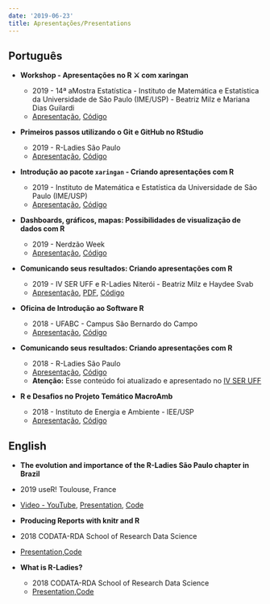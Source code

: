 ```yaml
---
date: '2019-06-23'
title: Apresentações/Presentations
---
```

  
<h2 class="titulo"> Português</h2>

- <i class="fas fa-chalkboard-teacher"></i> **Workshop - Apresentações no R ⚔ com xaringan**
  - 2019 - 14ª aMostra Estatística - Instituto de Matemática e Estatística da Universidade de São Paulo (IME/USP)  - Beatriz Milz e Mariana Dias Guilardi
  - [Apresentação](https://beatrizmilz.github.io/aMostra-IME-2019-Xaringan/),  [Código](https://github.com/beatrizmilz/aMostra-IME-2019-Xaringan/)


- <i class="fab fa-meetup"></i> **Primeiros passos utilizando o Git e GitHub no RStudio**
  - 2019 - R-Ladies São Paulo 
  - [Apresentação](https://beatrizmilz.github.io/RLadies-Git-RStudio-2019/),  [Código](https://github.com/beatrizmilz/RLadies-Git-RStudio-2019)
  
- <i class="fas fa-chalkboard-teacher"></i> **Introdução ao pacote `xaringan` - Criando apresentações com R**
  - 2019 - Instituto de Matemática e Estatística da Universidade de São Paulo (IME/USP)
  - [Apresentação](https://beatrizmilz.github.io/IME-27-08-2019/),  [Código](https://github.com/beatrizmilz/IME-27-08-2019)

- <i class="fab fa-meetup"></i> **Dashboards, gráficos, mapas: Possibilidades de visualização de dados com R**
  - 2019 - Nerdzão Week 
  - [Apresentação](https://beatrizmilz.github.io/NerdzaoWeek/),  [Código](https://github.com/beatrizmilz/NerdzaoWeek)
  
- <i class="fab fa-meetup"></i> **Comunicando seus resultados: Criando apresentações com R**
  - 2019 - IV SER UFF e R-Ladies Niterói - Beatriz Milz e Haydee Svab
  - [Apresentação](https://beatrizmilz.github.io/IV-SER-RLadies/), [PDF](https://beatrizmilz.github.io/IV-SER-RLadies/index.pdf), [Código](https://github.com/beatrizmilz/IV-SER-RLadies)
  
  
- <i class="fas fa-chalkboard-teacher"></i> **Oficina de Introdução ao Software R**
  - 2018 - UFABC - Campus São Bernardo do Campo
  - [Apresentação](https://beatrizmilz.github.io/Oficina_intro_R_UFABC_2018),  [Código](https://github.com/beatrizmilz/Oficina_intro_R_UFABC_2018)
  
  
- <i class="fab fa-meetup"></i> **Comunicando seus resultados: Criando apresentações com R**
  - 2018 - R-Ladies São Paulo
  - [Apresentação](https://beatrizmilz.github.io/apresentacao_RLadies_xaringan),  [Código](https://github.com/beatrizmilz/apresentacao_RLadies_xaringan) 
  - **Atenção:** Esse conteúdo foi atualizado e apresentado no [IV SER UFF](https://beatrizmilz.github.io/IV-SER-RLadies/)
  
- <i class="fas fa-chalkboard-teacher"></i> **R e Desafios no Projeto Temático MacroAmb**
  - 2018 - Instituto de Energia e Ambiente - IEE/USP
  - [Apresentação](https://beatrizmilz.github.io/apresentacao_R_MMP_17-10-2018),  [Código](https://github.com/beatrizmilz/apresentacao_R_MMP_17-10-2018)
  
  
<h2 class="titulo"> English </h2>

-  <i class="fas fa-chalkboard-teacher"></i> **The evolution and importance of the R-Ladies São Paulo chapter in Brazil**
  - 2019 useR! Toulouse, France
  - [Video - YouTube](https://youtu.be/2HK6hjwhdRk?t=880), [Presentation](https://beatrizmilz.github.io/useR2019/), [Code](https://github.com/beatrizmilz/useR2019)
  
-  <i class="fas fa-chalkboard-teacher"></i> **Producing Reports with knitr and R**
  - 2018 CODATA-RDA School of Research Data Science
  - [Presentation](https://beatrizmilz.github.io/CODATASP18_knitr),[Code](https://github.com/beatrizmilz/CODATASP18_knitr)
  
- <i class="fas fa-chalkboard-teacher"></i> **What is R-Ladies?**
  - 2018 CODATA-RDA School of Research Data Science
  - [Presentation](https://beatrizmilz.github.io/CODATA-rladies-04-12-18),[Code](https://github.com/beatrizmilz/CODATA-rladies-04-12-18)